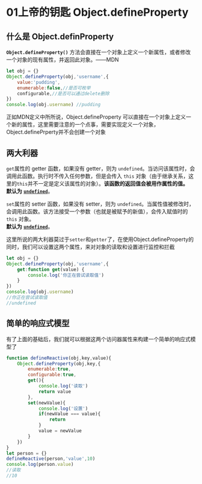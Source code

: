 # 01上帝的钥匙 Object.defineProperty

## 什么是 Object.definProperty

**`Object.defineProperty()`** 方法会直接在一个对象上定义一个新属性，或者修改一个对象的现有属性，并返回此对象。——MDN

```javascript
let obj = {}
Object.defineProperty(obj,'username',{
    value:'pudding',
    enumerable:false,//是否可枚举
    configurable,//是否可以通过delete删除
})
console.log(obj.username) //pudding
```

正如MDN定义中所所说，Object.defineProperty 可以直接在一个对象上定义一个新的属性，这里需要注意的一个点事，需要实现定义一个对象，Object.definePrperty并不会创建一个对象

## 两大利器

`get`属性的 getter 函数，如果没有 getter，则为 `undefined`。当访问该属性时，会调用此函数。执行时不传入任何参数，但是会传入 `this` 对象（由于继承关系，这里的`this`并不一定是定义该属性的对象）。**该函数的返回值会被用作属性的值。**  
**默认为** [**`undefined`**](https://developer.mozilla.org/zh-CN/docs/Web/JavaScript/Reference/Global_Objects/undefined)。

`set`属性的 setter 函数，如果没有 setter，则为 `undefined`。当属性值被修改时，会调用此函数。该方法接受一个参数（也就是被赋予的新值），会传入赋值时的 `this` 对象。  
**默认为** [**`undefined`**](https://developer.mozilla.org/zh-CN/docs/Web/JavaScript/Reference/Global_Objects/undefined)。

这里所说的两大利器莫过于`setter`和`getter`了，在使用Object.defineProperty的同时，我们可以设置这两个属性，来对对象的读取和设置进行监控和拦截

```javascript
let obj = {}
Object.defineProperty(obj,'username',{
    get:function get(value) {
        console.log('你正在尝试读取值')
    }
})
console.log(obj.username) 
//你正在尝试读取值
//undefined

```

## 简单的响应式模型

有了上面的基础后，我们就可以根据这两个访问器属性来构建一个简单的响应式模型了

```javascript
function defineReactive(obj,key,value){
    Object.defineProperty(obj,key,{
        enumerable:true,
        configurable:true,
        get(){
            console.log('读取')
            return value
        },
        set(newValue){
            console.log('设置')
            if(newValue === value){
                return
            }
            value = newValue
        }
    })
}
let person = {}
defineReactive(person,'value',10)
console.log(person.value)
//读取
//10

```



